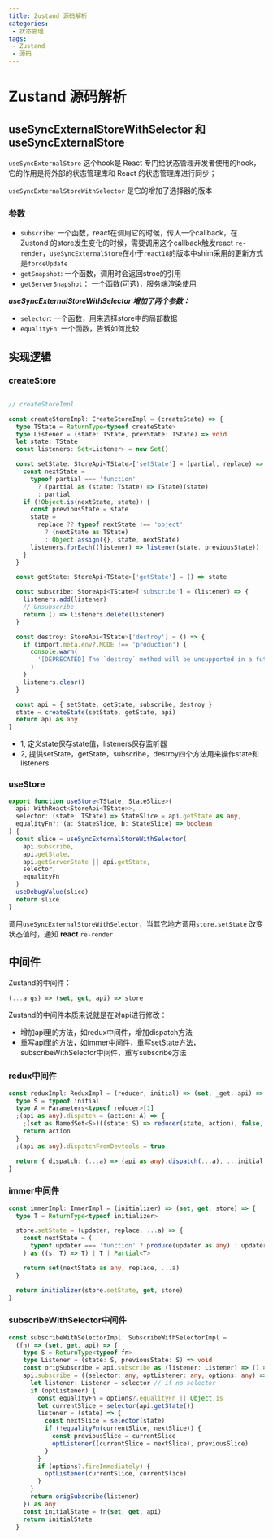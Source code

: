 ```yaml
---
title: Zustand 源码解析
categories:
 - 状态管理
tags:
 - Zustand
 - 源码
---
```


# Zustand 源码解析



## useSyncExternalStoreWithSelector 和 useSyncExternalStore

`useSyncExternalStore` 这个hook是 React 专门给状态管理开发者使用的hook，它的作用是将外部的状态管理库和 React 的状态管理库进行同步；

` useSyncExternalStoreWithSelector ` 是它的增加了选择器的版本

### 参数
 - `subscribe`: 一个函数，react在调用它的时候，传入一个callback，在Zustond 的store发生变化的时候，需要调用这个callback触发react `re-render`，`useSyncExternalStore`在小于`react18`的版本中shim采用的更新方式是`forceUpdate`
 - `getSnapshot`: 一个函数，调用时会返回stroe的引用
 - `getServerSnapshot`： 一个函数(可选)，服务端渲染使用

  ***useSyncExternalStoreWithSelector 增加了两个参数：***
 - `selector`: 一个函数，用来选择store中的局部数据
 - `equalityFn`: 一个函数，告诉如何比较

## 实现逻辑

### createStore

```ts

// createStoreImpl

const createStoreImpl: CreateStoreImpl = (createState) => {
  type TState = ReturnType<typeof createState>
  type Listener = (state: TState, prevState: TState) => void
  let state: TState
  const listeners: Set<Listener> = new Set()

  const setState: StoreApi<TState>['setState'] = (partial, replace) => {
    const nextState =
      typeof partial === 'function'
        ? (partial as (state: TState) => TState)(state)
        : partial
    if (!Object.is(nextState, state)) {
      const previousState = state
      state =
        replace ?? typeof nextState !== 'object'
          ? (nextState as TState)
          : Object.assign({}, state, nextState)
      listeners.forEach((listener) => listener(state, previousState))
    }
  }

  const getState: StoreApi<TState>['getState'] = () => state

  const subscribe: StoreApi<TState>['subscribe'] = (listener) => {
    listeners.add(listener)
    // Unsubscribe
    return () => listeners.delete(listener)
  }

  const destroy: StoreApi<TState>['destroy'] = () => {
    if (import.meta.env?.MODE !== 'production') {
      console.warn(
        '[DEPRECATED] The `destroy` method will be unsupported in a future version. Instead use unsubscribe function returned by subscribe. Everything will be garbage-collected if store is garbage-collected.'
      )
    }
    listeners.clear()
  }

  const api = { setState, getState, subscribe, destroy }
  state = createState(setState, getState, api)
  return api as any
}

```

- 1, 定义state保存state值，listeners保存监听器
- 2, 提供setState，getState，subscribe，destroy四个方法用来操作state和listeners

### useStore

```ts
export function useStore<TState, StateSlice>(
  api: WithReact<StoreApi<TState>>,
  selector: (state: TState) => StateSlice = api.getState as any,
  equalityFn?: (a: StateSlice, b: StateSlice) => boolean
) {
  const slice = useSyncExternalStoreWithSelector(
    api.subscribe,
    api.getState,
    api.getServerState || api.getState,
    selector,
    equalityFn
  )
  useDebugValue(slice)
  return slice
}

```
调用`useSyncExternalStoreWithSelector`，当其它地方调用`store.setState` 改变状态值时，通知 **react** `re-render`


## 中间件

Zustand的中间件：

```ts
(...args) => (set, get, api) => store
```

Zustand的中间件本质来说就是在对api进行修改：
- 增加api里的方法，如redux中间件，增加dispatch方法
- 重写api里的方法，如immer中间件，重写setState方法， subscribeWithSelector中间件，重写subscribe方法


### redux中间件

```ts
const reduxImpl: ReduxImpl = (reducer, initial) => (set, _get, api) => {
  type S = typeof initial
  type A = Parameters<typeof reducer>[1]
  ;(api as any).dispatch = (action: A) => {
    ;(set as NamedSet<S>)((state: S) => reducer(state, action), false, action)
    return action
  }
  ;(api as any).dispatchFromDevtools = true

  return { dispatch: (...a) => (api as any).dispatch(...a), ...initial }
}
```



### immer中间件

```ts
const immerImpl: ImmerImpl = (initializer) => (set, get, store) => {
  type T = ReturnType<typeof initializer>

  store.setState = (updater, replace, ...a) => {
    const nextState = (
      typeof updater === 'function' ? produce(updater as any) : updater
    ) as ((s: T) => T) | T | Partial<T>

    return set(nextState as any, replace, ...a)
  }

  return initializer(store.setState, get, store)
}
```

### subscribeWithSelector中间件

```ts
const subscribeWithSelectorImpl: SubscribeWithSelectorImpl =
  (fn) => (set, get, api) => {
    type S = ReturnType<typeof fn>
    type Listener = (state: S, previousState: S) => void
    const origSubscribe = api.subscribe as (listener: Listener) => () => void
    api.subscribe = ((selector: any, optListener: any, options: any) => {
      let listener: Listener = selector // if no selector
      if (optListener) {
        const equalityFn = options?.equalityFn || Object.is
        let currentSlice = selector(api.getState())
        listener = (state) => {
          const nextSlice = selector(state)
          if (!equalityFn(currentSlice, nextSlice)) {
            const previousSlice = currentSlice
            optListener((currentSlice = nextSlice), previousSlice)
          }
        }
        if (options?.fireImmediately) {
          optListener(currentSlice, currentSlice)
        }
      }
      return origSubscribe(listener)
    }) as any
    const initialState = fn(set, get, api)
    return initialState
  }
```